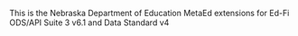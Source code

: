 This is the Nebraska Department of Education MetaEd extensions for Ed-Fi ODS/API Suite 3 v6.1 and Data Standard v4